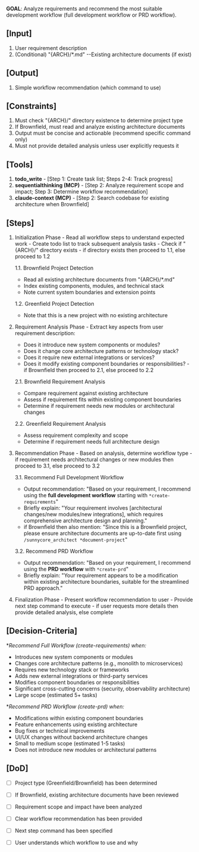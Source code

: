 **GOAL**: Analyze requirements and recommend the most suitable development workflow (full development workflow or PRD workflow).

## [Input]
  1. User requirement description
  2. (Conditional) "{ARCH}/*.md" --Existing architecture documents (if exist)

## [Output]
  1. Simple workflow recommendation (which command to use)

## [Constraints]
  1. Must check "{ARCH}/" directory existence to determine project type
  2. If Brownfield, must read and analyze existing architecture documents
  3. Output must be concise and actionable (recommend specific command only)
  4. Must not provide detailed analysis unless user explicitly requests it

## [Tools]
  1. **todo_write**
    - [Step 1: Create task list; Steps 2-4: Track progress]
  2. **sequentialthinking (MCP)**
    - [Step 2: Analyze requirement scope and impact; Step 3: Determine workflow recommendation]
  3. **claude-context (MCP)**
    - [Step 2: Search codebase for existing architecture when Brownfield]

## [Steps]
  1. Initialization Phase
    - Read all workflow steps to understand expected work
    - Create todo list to track subsequent analysis tasks
    - Check if "{ARCH}/" directory exists
    - if directory exists then proceed to 1.1, else proceed to 1.2
      
      1.1. Brownfield Project Detection
        - Read all existing architecture documents from "{ARCH}/*.md"
        - Index existing components, modules, and technical stack
        - Note current system boundaries and extension points
      
      1.2. Greenfield Project Detection
        - Note that this is a new project with no existing architecture

  2. Requirement Analysis Phase
    - Extract key aspects from user requirement description:
      - Does it introduce new system components or modules?
      - Does it change core architecture patterns or technology stack?
      - Does it require new external integrations or services?
      - Does it modify existing component boundaries or responsibilities?
    - if Brownfield then proceed to 2.1, else proceed to 2.2
      
      2.1. Brownfield Requirement Analysis
        - Compare requirement against existing architecture
        - Assess if requirement fits within existing component boundaries
        - Determine if requirement needs new modules or architectural changes
      
      2.2. Greenfield Requirement Analysis
        - Assess requirement complexity and scope
        - Determine if requirement needs full architecture design

  3. Recommendation Phase
    - Based on analysis, determine workflow type
    - if requirement needs architectural changes or new modules then proceed to 3.1, else proceed to 3.2
      
      3.1. Recommend Full Development Workflow
        - Output recommendation: "Based on your requirement, I recommend using the **full development workflow** starting with `*create-requirements`"
        - Briefly explain: "Your requirement involves [architectural changes/new modules/new integrations], which requires comprehensive architecture design and planning."
        - if Brownfield then also mention: "Since this is a Brownfield project, please ensure architecture documents are up-to-date first using `/sunnycore_architect *document-project`"
      
      3.2. Recommend PRD Workflow
        - Output recommendation: "Based on your requirement, I recommend using the **PRD workflow** with `*create-prd`"
        - Briefly explain: "Your requirement appears to be a modification within existing architecture boundaries, suitable for the streamlined PRD approach."

  4. Finalization Phase
    - Present workflow recommendation to user
    - Provide next step command to execute
    - if user requests more details then provide detailed analysis, else complete

## [Decision-Criteria]
  **Recommend Full Workflow (*create-requirements) when:**
  - Introduces new system components or modules
  - Changes core architecture patterns (e.g., monolith to microservices)
  - Requires new technology stack or frameworks
  - Adds new external integrations or third-party services
  - Modifies component boundaries or responsibilities
  - Significant cross-cutting concerns (security, observability architecture)
  - Large scope (estimated 5+ tasks)

  **Recommend PRD Workflow (*create-prd) when:**
  - Modifications within existing component boundaries
  - Feature enhancements using existing architecture
  - Bug fixes or technical improvements
  - UI/UX changes without backend architecture changes
  - Small to medium scope (estimated 1-5 tasks)
  - Does not introduce new modules or architectural patterns

## [DoD]
  - [ ] Project type (Greenfield/Brownfield) has been determined
  - [ ] If Brownfield, existing architecture documents have been reviewed
  - [ ] Requirement scope and impact have been analyzed
  - [ ] Clear workflow recommendation has been provided
  - [ ] Next step command has been specified
  - [ ] User understands which workflow to use and why

